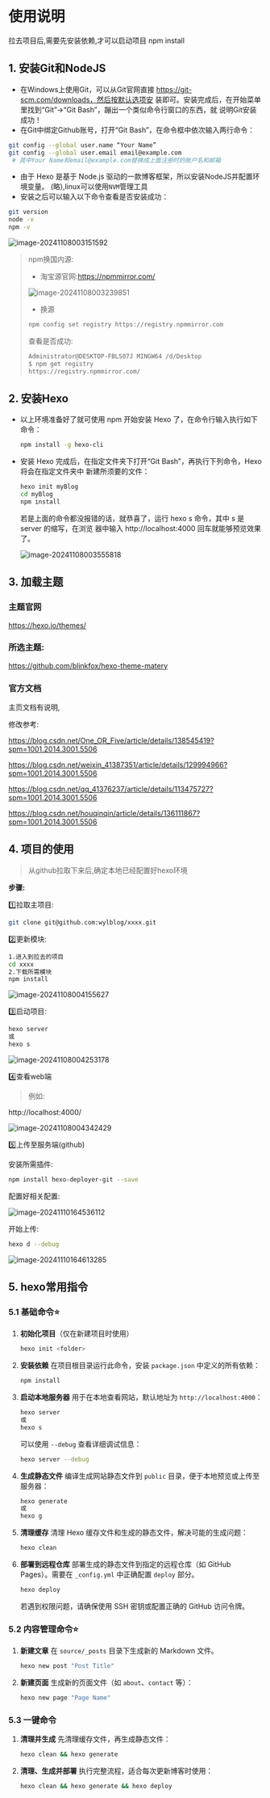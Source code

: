 # 使用说明
拉去项目后,需要先安装依赖,才可以启动项目
npm install

## 1. 安装Git和NodeJS  

- 在Windows上使用Git，可以从Git官网直接 https://git-scm.com/downloads，然后按默认选项安 装即可。安装完成后，在开始菜单里找到“Git”->“Git Bash”，蹦出一个类似命令行窗口的东西，就 说明Git安装成功！
- 在Git中绑定Github账号，打开“Git Bash”，在命令框中依次输入两行命令：

```sh
git config --global user.name “Your Name”        
git config --global user.email email@example.com
 # 其中Your Name和email@example.com替换成上面注册时的账户名和邮箱
```

- 由于 Hexo 是基于 Node.js 驱动的一款博客框架，所以安装NodeJS并配置环境变量。 (略),linux可以使用`NVM`管理工具
- 安装之后可以输入以下命令查看是否安装成功：

```sh
git version
node -v
npm -v
```

![image-20241108003151592](https://hj-typora-images-1319512400.cos.ap-guangzhou.myqcloud.com/images/202411080031637.png)

> npm换国内源:
>
> - 淘宝源官网:https://npmmirror.com/
>
> ![image-20241108003239851](https://hj-typora-images-1319512400.cos.ap-guangzhou.myqcloud.com/images/202411080032958.png)
>
> - 换源
>
> ```sh
> npm config set registry https://registry.npmmirror.com
> ```
>
> 查看是否成功:
>
> ```sh
> Administrator@DESKTOP-FBLS07J MINGW64 /d/Desktop
> $ npm get registry
> https://registry.npmmirror.com/
> ```

## 2. 安装Hexo

- 以上环境准备好了就可使用 npm 开始安装 Hexo 了，在命令行输入执行如下命令：

  ```sh
  npm install -g hexo-cli
  ```

- 安装 Hexo 完成后，在指定文件夹下打开“Git Bash”，再执行下列命令，Hexo 将会在指定文件夹中 新建所须要的文件：

  ```sh
  hexo init myBlog
  cd myBlog
  npm install
  ```

  若是上面的命令都没报错的话，就恭喜了，运行 hexo s 命令，其中 s 是 server 的缩写，在浏览 器中输入  http://localhost:4000  回车就能够预览效果了。

  ![image-20241108003555818](https://hj-typora-images-1319512400.cos.ap-guangzhou.myqcloud.com/images/202411080035876.png)

  

## 3. 加载主题

### 主题官网
https://hexo.io/themes/

### 所选主题:
https://github.com/blinkfox/hexo-theme-matery

### 官方文档
主页文档有说明,

修改参考:

https://blog.csdn.net/One_OR_Five/article/details/138545419?spm=1001.2014.3001.5506

https://blog.csdn.net/weixin_41387351/article/details/129994966?spm=1001.2014.3001.5506

https://blog.csdn.net/qq_41376237/article/details/113475727?spm=1001.2014.3001.5506

https://blog.csdn.net/houqinqin/article/details/136111867?spm=1001.2014.3001.5506

## 4. 项目的使用

> 从github拉取下来后,确定本地已经配置好hexo环境

**步骤:**

:one:拉取主项目:

```sh
git clone git@github.com:wylblog/xxxx.git
```

:two:更新模块:

```sh
1.进入到拉去的项目
cd xxxx
2.下载所需模块
npm install
```

![image-20241108004155627](https://hj-typora-images-1319512400.cos.ap-guangzhou.myqcloud.com/images/202411080041687.png)

:three:启动项目:

```sh
hexo server
或
hexo s
```

![image-20241108004253178](https://hj-typora-images-1319512400.cos.ap-guangzhou.myqcloud.com/images/202411080042247.png)

:four:查看web端

> 例如:

 http://localhost:4000/

![image-20241108004342429](https://hj-typora-images-1319512400.cos.ap-guangzhou.myqcloud.com/images/202411080043615.png)

:five:上传至服务端(github)

安装所需插件:

```sh
npm install hexo-deployer-git --save
```

配置好相关配置:

![image-20241110164536112](https://hj-typora-images-1319512400.cos.ap-guangzhou.myqcloud.com/images/202411101645190.png)

开始上传:

```sh
hexo d --debug
```

![image-20241110164613285](https://hj-typora-images-1319512400.cos.ap-guangzhou.myqcloud.com/images/202411101646341.png)



## 5. hexo常用指令

### 5.1 基础命令:star:

1. **初始化项目**（仅在新建项目时使用）

   ```sh
   hexo init <folder>
   ```

2. **安装依赖**
   在项目根目录运行此命令，安装 `package.json` 中定义的所有依赖：

   ```bash
   npm install
   ```

3. **启动本地服务器**
   用于在本地查看网站，默认地址为 `http://localhost:4000`：

   ```bash
   hexo server
   或
   hexo s
   ```

   可以使用 `--debug` 查看详细调试信息：

   ```sh
   hexo server --debug
   ```

4. **生成静态文件**
   编译生成网站静态文件到 `public` 目录，便于本地预览或上传至服务器：

   ```sh
   hexo generate
   或
   hexo g
   ```

5. **清理缓存**
   清理 Hexo 缓存文件和生成的静态文件，解决可能的生成问题：

   ```sh
   hexo clean
   ```

6. **部署到远程仓库**
   部署生成的静态文件到指定的远程仓库（如 GitHub Pages）。需要在 `_config.yml` 中正确配置 `deploy` 部分。

   ```sh
   hexo deploy
   ```

   若遇到权限问题，请确保使用 SSH 密钥或配置正确的 GitHub 访问令牌。

### 5.2 内容管理命令:star:

1. **新建文章**
   在 `source/_posts` 目录下生成新的 Markdown 文件。

   ```sh
   hexo new post "Post Title"
   ```

2. **新建页面**
   生成新的页面文件（如 `about`、`contact` 等）：

   ```sh
   hexo new page "Page Name"
   ```

### 5.3 一键命令

1. **清理并生成**
   先清理缓存文件，再生成静态文件：

   ```sh
   hexo clean && hexo generate
   ```

2. **清理、生成并部署**
   执行完整流程，适合每次更新博客时使用：

   ```bash
   hexo clean && hexo generate && hexo deploy
   ```

